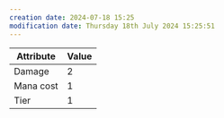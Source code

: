 ```yaml
---
creation date: 2024-07-18 15:25
modification date: Thursday 18th July 2024 15:25:51
---
```


| Attribute | Value |
| --------- | ----- |
| Damage    | 2     |
| Mana cost | 1     |
| Tier      | 1     |